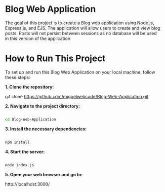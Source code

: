 # Blog Web Application

The goal of this project is to create a Blog web application using Node.js, Express.js, and EJS. The application will allow users to create and view blog posts. Posts will not persist between sessions as no database will be used in this version of the application.

# How to Run This Project

To set up and run this Blog Web Application on your local machine, follow these steps:

**1. Clone the repository:**

git clone https://github.com/miguelwebcode/Blog-Web-Application.git

**2. Navigate to the project directory:**

```sh

cd Blog-Web-Application

```

**3. Install the necessary dependencies:**

```sh

npm install

```

**4. Start the server:**

```sh

node index.js

```

**5. Open your web browser and go to:**

http://localhost:3000/
